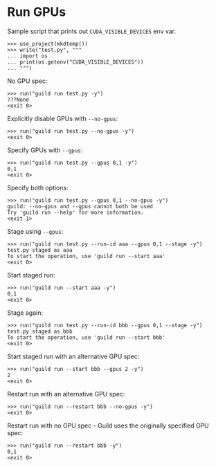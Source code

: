 # Run GPUs

Sample script that prints out `CUDA_VISIBLE_DEVICES` env var.

    >>> use_project(mkdtemp())
    >>> write("test.py", """
    ... import os
    ... print(os.getenv("CUDA_VISIBLE_DEVICES"))
    ... """)

No GPU spec:

    >>> run("guild run test.py -y")
    ???None
    <exit 0>

Explicitly disable GPUs with `--no-gpus`:

    >>> run("guild run test.py --no-gpus -y")
    <exit 0>

Specify GPUs with `--gpus`:

    >>> run("guild run test.py --gpus 0,1 -y")
    0,1
    <exit 0>

Specify both options:

    >>> run("guild run test.py --gpus 0,1 --no-gpus -y")
    guild: --no-gpus and --gpus cannot both be used
    Try 'guild run --help' for more information.
    <exit 1>

Stage using `--gpus`:

    >>> run("guild run test.py --run-id aaa --gpus 0,1 --stage -y")
    test.py staged as aaa
    To start the operation, use 'guild run --start aaa'
    <exit 0>

Start staged run:

    >>> run("guild run --start aaa -y")
    0,1
    <exit 0>

Stage again:

    >>> run("guild run test.py --run-id bbb --gpus 0,1 --stage -y")
    test.py staged as bbb
    To start the operation, use 'guild run --start bbb'
    <exit 0>

Start staged run with an alternative GPU spec:

    >>> run("guild run --start bbb --gpus 2 -y")
    2
    <exit 0>

Restart run with an alternative GPU spec:

    >>> run("guild run --restart bbb --no-gpus -y")
    <exit 0>

Restart run with no GPU spec - Guild uses the originally specified GPU
spec:

    >>> run("guild run --restart bbb -y")
    0,1
    <exit 0>
